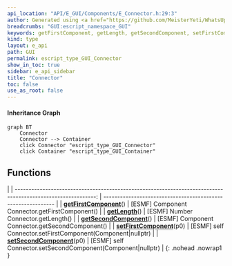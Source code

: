 ```yaml
---
api_location: "API/E_GUI/Components/E_Connector.h:29:3"
author: Generated using <a href="https://github.com/MeisterYeti/WhatsUpDoc">WhatsUpDoc</a>
breadcrumbs: "GUI:escript_namespace_GUI"
keywords: getFirstComponent, getLength, getSecondComponent, setFirstComponent, setSecondComponent
kind: type
layout: e_api
path: GUI
permalink: escript_type_GUI_Connector
show_in_toc: true
sidebar: e_api_sidebar
title: "Connector"
toc: false
use_as_root: false
---
```


#### Inheritance Graph

```mermaid
graph BT
	Connector
	Connector --> Container
	click Connector "escript_type_GUI_Connector"
	click Container "escript_type_GUI_Container"
```

## Functions

|
| -----------------------------------------------------------------------------------------------------------: | ------------------------------------------------------------ | 
| **[getFirstComponent](classGUI_1_1Connector#classGUI_1_1Connector_1aa5c5eb11868f06eebd1969fe374724ce)**()    | [ESMF] Component Connector.getFirstComponent()               | 
| **[getLength](classGUI_1_1Connector#classGUI_1_1Connector_1a89b8e26a0ec87a15d272c9c1e3a2d366)**()            | [ESMF] Number Connector.getLength()                          | 
| **[getSecondComponent](classGUI_1_1Connector#classGUI_1_1Connector_1ae817efb1e336f66af700222b06b69df3)**()   | [ESMF] Component Connector.getSecondComponent()              | 
| **[setFirstComponent](classGUI_1_1Connector#classGUI_1_1Connector_1aa6f5072bd2896b80da8d3054c527e07f)**(p0)  | [ESMF] self Connector.setFirstComponent(Component\|nullptr)  | 
| **[setSecondComponent](classGUI_1_1Connector#classGUI_1_1Connector_1a2ef4fedc409b47b1bcbff6bc1e96428b)**(p0) | [ESMF] self Connector.setSecondComponent(Component\|nullptr) | 
{: .nohead .nowrap1 }

